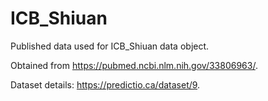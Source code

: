 # ICB_Shiuan

Published data used for ICB_Shiuan data object.

Obtained from https://pubmed.ncbi.nlm.nih.gov/33806963/.

Dataset details: https://predictio.ca/dataset/9.
